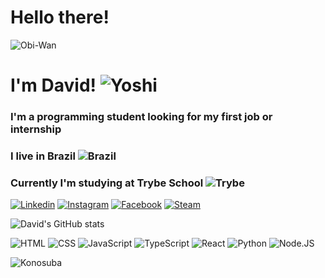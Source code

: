 # Hello there!
![Obi-Wan](https://media.tenor.com/WuOwfnsLcfYAAAAC/star-wars-obi-wan-kenobi.gif)
# I'm David! ![Yoshi](https://i.imgur.com/VkraAV9.png)
### I'm a programming student looking for my first job or internship
### I live in Brazil ![Brazil](https://i.imgur.com/NPQqtMp.png)
### Currently I'm studying at Trybe School ![Trybe](https://i.imgur.com/vLTNax6.png)

[![Linkedin](https://img.shields.io/badge/LinkedIn-0077B5?style=for-the-badge&logo=linkedin&logoColor=white)](https://www.linkedin.com/in/davidbdb/)
[![Instagram](https://img.shields.io/badge/Instagram-E4405F?style=for-the-badge&logo=instagram&logoColor=whit)](https://www.instagram.com/davidpk21/)
[![Facebook](https://img.shields.io/badge/Facebook-1877F2?style=for-the-badge&logo=facebook&logoColor=whit)](https://www.facebook.com/davidd2101)
[![Steam](https://img.shields.io/badge/Steam-000000?style=for-the-badge&logo=steam&logoColor=white)](https://steamcommunity.com/id/david2101/)

![David's GitHub stats](https://github-readme-stats.vercel.app/api?username=david-dantas&show_icons=true&theme=transparent)

![HTML](https://img.shields.io/badge/HTML5-E34F26?style=for-the-badge&logo=html5&logoColor=white)
![CSS](https://img.shields.io/badge/CSS3-1572B6?style=for-the-badge&logo=css3&logoColor=white)
![JavaScript](https://img.shields.io/badge/JavaScript-323330?style=for-the-badge&logo=javascript&logoColor=F7DF1E)
![TypeScript](https://img.shields.io/badge/TypeScript-007ACC?style=for-the-badge&logo=typescript&logoColor=white)
![React](https://img.shields.io/badge/React-20232A?style=for-the-badge&logo=react&logoColor=61DAFB)
![Python](  https://img.shields.io/badge/Python-14354C?style=for-the-badge&logo=python&logoColor=white)
![Node.JS](https://img.shields.io/badge/Node.js-43853D?style=for-the-badge&logo=node.js&logoColor=white)

![Konosuba](https://media1.tenor.com/m/tlP1gAvWPmAAAAAC/kono-suba-anime.gif)
